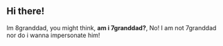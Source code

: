 ## Hi there!
Im 8granddad, you might think, **am i 7granddad?**, No! I am not 7granddad nor do i wanna impersonate him!
